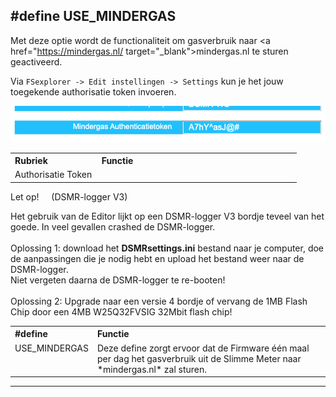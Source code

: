 ## #define USE_MINDERGAS

Met deze optie wordt de functionaliteit om gasverbruik naar
<a href="https://mindergas.nl/ target="_blank">mindergas.nl</a>
te sturen geactiveerd.

Via `FSexplorer -> Edit instellingen -> Settings` kun je het
jouw toegekende authorisatie token invoeren.

![img](img/DSMR-USE_MINDERGAS_Settings.png)

<table>
<tr>
<th align="left" width="30%">Rubriek</th><th align="left" width="69%">Functie</th>
</tr><tr>
<td style="vertical-align:top">Authorisatie Token</td><td>
</td>
</tr>
</table>

<div class="admonition note">
<p class="admonition-title">Let op! &nbsp; &nbsp; (DSMR-logger V3)</p>
Het gebruik van de Editor lijkt op een DSMR-logger V3 bordje teveel
van het goede. In veel gevallen crashed de DSMR-logger.
<br><br>
Oplossing 1: download het <b>DSMRsettings.ini</b> bestand naar je computer, doe de 
aanpassingen die je nodig hebt en upload het bestand weer naar
de DSMR-logger. <br>
Niet vergeten daarna de DSMR-logger te re-booten!
<br><br>
Oplossing 2: Upgrade naar een versie 4 bordje of vervang de 1MB
Flash Chip door een 4MB W25Q32FVSIG 32Mbit flash chip!
</div>

<table>
<tr>
<th align="left">#define</th><th align="left">Functie</th>
</tr><tr>
<td style="vertical-align:top">USE_MINDERGAS</td><td>Deze define zorgt ervoor dat
de Firmware één maal per dag het gasverbruik uit de Slimme Meter naar *mindergas.nl* zal sturen.
</tr>
</table>

---

